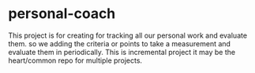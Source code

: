 # personal-coach
This project is for creating for tracking all our personal work and evaluate them. so we adding the criteria or points to take a measurement and evaluate them in periodically. This is incremental project it may be the heart/common repo for multiple projects.
